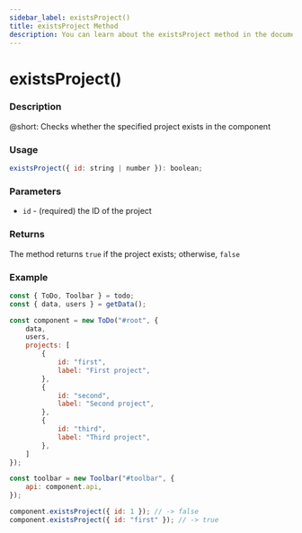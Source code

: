 ```yaml
---
sidebar_label: existsProject()
title: existsProject Method
description: You can learn about the existsProject method in the documentation of the DHTMLX JavaScript To Do List library. Browse developer guides and API reference, try out code examples and live demos, and download a free 30-day evaluation version of DHTMLX To Do List.
---
```


# existsProject()

### Description

@short: Checks whether the specified project exists in the component


### Usage

~~~js
existsProject({ id: string | number }): boolean;
~~~

### Parameters

- `id` - (required) the ID of the project

### Returns

The method returns `true` if the project exists; otherwise, `false`

### Example

~~~js {27-28}
const { ToDo, Toolbar } = todo;
const { data, users } = getData();

const component = new ToDo("#root", {
	data,
	users,
	projects: [
		{
			id: "first",
			label: "First project",
		},
		{
			id: "second",
			label: "Second project",
		},
		{
			id: "third",
			label: "Third project",
		},
	]
});

const toolbar = new Toolbar("#toolbar", {
	api: component.api,
});

component.existsProject({ id: 1 }); // -> false
component.existsProject({ id: "first" }); // -> true
~~~